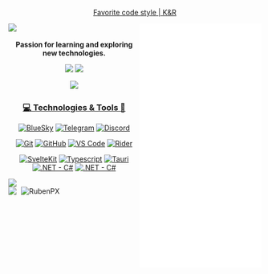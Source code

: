 
<div align="center">

  [Favorite code style | K&R](https://gist.github.com/jesseschalken/0f47a2b5a738ced9c845)
</div>


<img src="/github-metrics.svg" width="48%" align="right" />

<p align="left">
  <a href="https://git.io/typing-svg"><img width="48%" src="https://readme-typing-svg.herokuapp.com/?lines=Hello,+There!+👋;I'm+RubenPX;Nice+to+meet+you!&center=true&size=35"></a>
  <p align="center"><b>Passion for learning and exploring new technologies.</b></p>
  
  <p align="center">
    <img src="https://img.shields.io/badge/Free%20Time%20Developer-181717?style=flat-square&logo=opensourceinitiative">
    <img src="https://img.shields.io/badge/Dark%20Theme%20Lover-181717?style=flat-square&logo=darkreader">
  </p>

  <p align="center"><img src="https://profile-counter.glitch.me/RubenPX/count.svg" /></p>
  <!-- Counter Start date: 12 / 1 / 2020</div> -->
</p>

<h3 align="center"><u>💻 Technologies & Tools 🚀</u></h3>
<p align="center">

  <p align="center">
    <a href="https://bsky.app/profile/kryptopx.bsky.social"><img title="BlueSky" src="https://img.shields.io/badge/KryptoPX-181717?style=flat-square&logo=bluesky" /></a>
    <a href="https://t.me/s/KurtPX"><img title="Telegram" src="https://img.shields.io/badge/KurtPX-181717?style=flat-square&logo=telegram" /></a>
    <a href="https://discord.com"><img title="Discord" src="https://img.shields.io/badge/KryptoPX-181717?style=flat-square&logo=discord" /></a>
  </p>
  
  <p align="center">
    <a href="https://git-scm.com"><img title="Git" src="https://img.shields.io/badge/Git-181717?style=flat-square&logo=git" /></a>
    <a href="https://github.com/RubenPX/"><img title="GitHub" src="https://img.shields.io/badge/GitHub-181717?style=flat-square&logo=github" /></a>
    <a href="https://code.visualstudio.com"><img title="VS Code" src="https://img.shields.io/badge/VS%20Code-181717?style=flat-square&logo=none" /></a>
    <a href="https://www.jetbrains.com/rider/"><img title="Rider" src="https://img.shields.io/badge/Rider-181717?style=flat-square&logo=Rider" /></a>
  </p>

  <p align="center">
    <a href="https://svelte.dev"><img title="SvelteKit" src="https://img.shields.io/badge/SvelteKit-181717?style=flat-square&logo=svelte" /></a>
    <a href="https://www.typescriptlang.org"><img title="Typescript" src="https://img.shields.io/badge/Typescript-181717?style=flat-square&logo=typescript" /></a>
    <a href="https://tauri.app"><img title="Tauri" src="https://img.shields.io/badge/Tauri-181717?style=flat-square&logo=tauri" /></a>
    <a href="https://dotnet.microsoft.com/languages/csharp"><img title=".NET - C#" src="https://img.shields.io/badge/C%23-181717?style=flat-square&logo=dotnet" /></a>
    <a href="https://dotnet.microsoft.com/apps/aspnet/web-apps/blazor"><img title=".NET - C#" src="https://img.shields.io/badge/WASM-181717?style=flat-square&logo=blazor" /></a>
  </p>

</p>

<a align="left" href="https://wakatime.com/@RubenPX"><img align="left" width="46.5%" src="https://github-readme-stats.vercel.app/api/wakatime?username=RubenPX&theme=github_dark&custom_title=Week%20Stats&layout=compact&border_color=195572" /></a>
<img align="right" width="47%" src="https://github-readme-streak-stats.herokuapp.com?user=RubenPX&theme=github-dark&date_format=j%20M%5B%20Y%5D&border=195572&stroke=006FDD&ring=006FDD&fire=21FF00&currStreakLabel=006FDD&sideLabels=006FDD&currStreakNum=006FDD&sideNums=006FDD&" alt="RubenPX" />

<img width="100%" src="https://wakatime.com/share/@RubenPX/d3cb1efa-a994-4f17-9450-c1e15a40e476.svg" />
